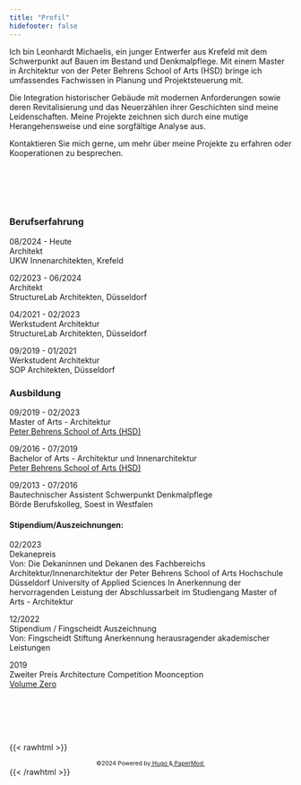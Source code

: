 ```yaml
---
title: "Profil"
hidefooter: false
---
```


Ich bin Leonhardt Michaelis, ein junger Entwerfer aus Krefeld mit dem Schwerpunkt auf Bauen im Bestand und Denkmalpflege. Mit einem Master in Architektur von der Peter Behrens School of Arts (HSD) bringe ich umfassendes Fachwissen in Planung und Projektsteuerung mit.

Die Integration historischer Gebäude mit modernen Anforderungen sowie deren Revitalisierung und das Neuerzählen ihrer Geschichten sind meine Leidenschaften. Meine Projekte zeichnen sich durch eine mutige Herangehensweise und eine sorgfältige Analyse aus.

Kontaktieren Sie mich gerne, um mehr über meine Projekte zu erfahren oder Kooperationen zu besprechen.

\
&nbsp;
\
&nbsp;
\
&nbsp;

### Berufserfahrung

08/2024 - Heute \
Architekt \
UKW Innenarchitekten, Krefeld

02/2023 - 06/2024 \
Architekt \
StructureLab Architekten, Düsseldorf


04/2021 - 02/2023 \
Werkstudent Architektur  \
StructureLab Architekten, Düsseldorf


09/2019 - 01/2021 \
Werkstudent Architektur \
SOP Architekten, Düsseldorf

### Ausbildung

09/2019 - 02/2023 \
Master of Arts - Architektur \
[Peter Behrens School of Arts (HSD)](https://pbsa.hs-duesseldorf.de/studium/studiengaenge/ma_a)

09/2016 - 07/2019 \
Bachelor of Arts - Architektur und Innenarchitektur \
[Peter Behrens School of Arts (HSD)](https://pbsa.hs-duesseldorf.de/studium/studiengaenge/ba_aia)

09/2013 - 07/2016 \
Bautechnischer Assistent
Schwerpunkt Denkmalpflege \
Börde Berufskolleg, Soest in Westfalen

#### Stipendium/Auszeichnungen:

02/2023 \
Dekanepreis \
Von: Die Dekaninnen und Dekanen des Fachbereichs Architektur/Innenarchitektur der Peter Behrens School of Arts
Hochschule Düsseldorf University of Applied Sciences
In Anerkennung der hervorragenden Leistung der Abschlussarbeit im Studiengang Master of Arts - Architektur


12/2022 \
Stipendium / Fingscheidt Auszeichnung \
Von: Fingscheidt Stiftung
Anerkennung herausragender akademischer Leistungen


2019 \
Zweiter Preis Architecture Competition Moonception \
[Volume Zero](https://volumezerocompetitions.com/competitions/result/moonception-2019)

\
&nbsp;
\
&nbsp;
\
&nbsp;

{{< rawhtml >}}
<html>
 <span class="centerFooter1">
        ©2024       Powered by
        <a href="https://gohugo.io/" rel="noopener noreferrer" target="_blank"> &nbsp;Hugo&nbsp; </a> &
        <a href="https://github.com/adityatelange/hugo-PaperMod/" rel="noopener" target="_blank"> &nbsp;PaperMod&nbsp; </a>
</span>
<style>
    .centerFooter1 {
  text-align: center;
  margin-left: auto;
  margin-right: auto;
  display: flex;
  align-items: center;
  justify-content: center;
  font-size: 75%;
}
</style>
</html>
{{< /rawhtml >}}